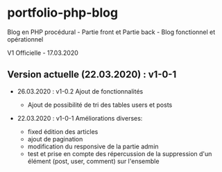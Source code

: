 # portfolio-php-blog
Blog en PHP procédural - Partie front et Partie back - Blog fonctionnel et opérationnel

V1 Officielle - 17.03.2020

Version actuelle (22.03.2020) : v1-0-1
------------------

* 26.03.2020 : v1-0.2 Ajout de fonctionnalités
    - Ajout de possibilité de tri des tables users et posts


* 22.03.2020 : v1-0-1 Améliorations diverses:
    - fixed édition des articles
    - ajout de pagination
    - modification du responsive de la partie admin
    - test et prise en compte des répercussion de la suppression d'un élément (post, user, comment) sur l'ensemble
